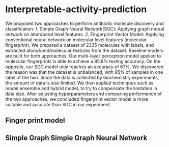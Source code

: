 # Interpretable-activity-prediction

We proposed two approaches to perform antibiotic molecule discovery and classification: 1. Simple Graph Neural Network(SGC): Applying graph neural network on atom/bond level features. 2. Fingerprint Vector Model: Applying conventional neural network on molecular level features (molecular fingerprint). We prepared a dataset of 2335 molecules with labels, and extracted atom/bond/molecular features from the dataset. Baseline models are built for both approaches. Our multi-layer perceptron model applied to molecular fingerprints is able to achieve a 85.8\% testing accuracy. On the opposite, our SGC model only reaches an accuracy of 67\%. We discovered the reason was that the dataset is unbalanced, with 95\% of samples in one label of the two. Since the data is collected by biochemistry experiments, the amount of data is also limited. We then applied techniques such as model ensemble and hybrid model, to try to compensate the limitation in data size. After adjusting hyperparameters and comparing performance of the two approaches, we concluded fingerprint vector model is more suitable and accurate than SGC in our experiment. 

## Finger print model




## Simple Graph Simple Graph Neural Network
